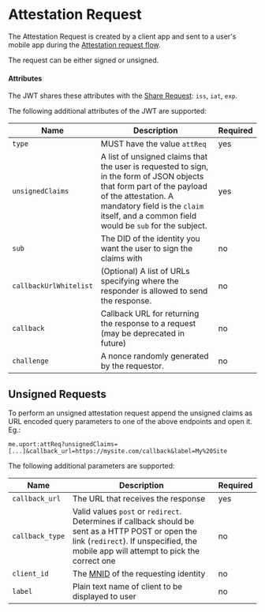 # Attestation Request

The Attestation Request is created by a client app and sent to a user's mobile app during the [Attestation request flow](../flows/attestation.md).

The request can be either signed or unsigned.

#### Attributes

The JWT shares these attributes with the [Share Request](sharereq.md): `iss`, `iat`, `exp`.

The following additional attributes of the JWT are supported:

Name | Description | Required
---- | ----------- | --------
`type` | MUST have the value `attReq` | yes
`unsignedClaims` | A list of unsigned claims that the user is requested to sign, in the form of JSON objects that form part of the payload of the attestation. A mandatory field is the `claim` itself, and a common field would be `sub` for the subject. | yes
`sub` | The DID of the identity you want the user to sign the claims with | no
`callbackUrlWhitelist` | (Optional) A list of URLs specifying where the responder is allowed to send the response. | no
`callback` | Callback URL for returning the response to a request (may be deprecated in future) | no
`challenge` | A nonce randomly generated by the requestor.  | no

## Unsigned Requests

To perform an unsigned attestation request append the unsigned claims as URL encoded query parameters to one of the above endpoints and open it. Eg.:

`me.uport:attReq?unsignedClaims=[...]&callback_url=https://mysite.com/callback&label=My%20Site`

The following additional parameters are supported:

Name | Description | Required
---- | ----------- | --------
`callback_url` | The URL that receives the response | yes
`callback_type` | Valid values `post` or `redirect`. Determines if callback should be sent as a HTTP POST or open the link (`redirect`). If unspecified, the mobile app will attempt to pick the correct one| no
`client_id` | The [MNID](https://github.com/uport-project/mnid) of the requesting identity | no
`label` | Plain text name of client to be displayed to user | no

